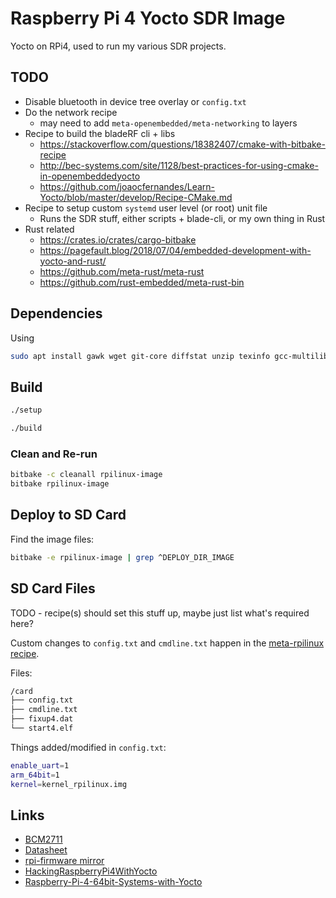 # Raspberry Pi 4 Yocto SDR Image

Yocto on RPi4, used to run my various SDR projects.

## TODO

* Disable bluetooth in device tree overlay or `config.txt`
* Do the network recipe
  - may need to add `meta-openembedded/meta-networking` to layers
* Recipe to build the bladeRF cli + libs
  - https://stackoverflow.com/questions/18382407/cmake-with-bitbake-recipe
  - http://bec-systems.com/site/1128/best-practices-for-using-cmake-in-openembeddedyocto
  - https://github.com/joaocfernandes/Learn-Yocto/blob/master/develop/Recipe-CMake.md
* Recipe to setup custom `systemd` user level (or root) unit file
  - Runs the SDR stuff, either scripts + blade-cli, or my own thing in Rust
* Rust related
  - https://crates.io/crates/cargo-bitbake
  - https://pagefault.blog/2018/07/04/embedded-development-with-yocto-and-rust/
  - https://github.com/meta-rust/meta-rust
  - https://github.com/rust-embedded/meta-rust-bin

## Dependencies

Using

```bash
sudo apt install gawk wget git-core diffstat unzip texinfo gcc-multilib build-essential chrpath socat libsdl1.2-dev xterm python
```

## Build

```bash
./setup

./build
```

### Clean and Re-run

```bash
bitbake -c cleanall rpilinux-image
bitbake rpilinux-image
```

## Deploy to SD Card

Find the image files:

```bash
bitbake -e rpilinux-image | grep ^DEPLOY_DIR_IMAGE
```

## SD Card Files

TODO - recipe(s) should set this stuff up, maybe just list what's required here?

Custom changes to `config.txt` and `cmdline.txt` happen in
the [meta-rpilinux recipe](meta-rpilinux/recipes-bsp/bootfiles/bcm2835-bootfiles.bbappend).

Files:

```bash
/card
├── config.txt
├── cmdline.txt
├── fixup4.dat
└── start4.elf
```

Things added/modified in `config.txt`:

```bash
enable_uart=1
arm_64bit=1
kernel=kernel_rpilinux.img
```

## Links

- [BCM2711](https://www.raspberrypi.org/documentation/hardware/raspberrypi/bcm2711/README.md)
- [Datasheet](https://github.com/raspberrypi/documentation/raw/master/hardware/raspberrypi/bcm2711/rpi_DATA_2711_1p0.pdf)
- [rpi-firmware mirror](https://github.com/Hexxeh/rpi-firmware)
- [HackingRaspberryPi4WithYocto](https://lancesimms.com/RaspberryPi/HackingRaspberryPi4WithYocto_Introduction.html)
- [Raspberry-Pi-4-64bit-Systems-with-Yocto](https://jumpnowtek.com/rpi/Raspberry-Pi-4-64bit-Systems-with-Yocto.html)

